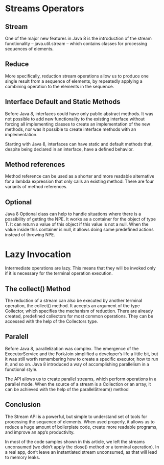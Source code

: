 # Streams Operators

## Stream
One of the major new features in Java 8 is the introduction of the stream functionality – java.util.stream – which contains classes for processing sequences of elements.

## Reduce
More specifically, reduction stream operations allow us to produce one single result from a sequence of elements, 
by repeatedly applying a combining operation to the elements in the sequence.

## Interface Default and Static Methods
Before Java 8, interfaces could have only public abstract methods. It was not possible to add new functionality to the 
existing interface without forcing all implementing classes to create an implementation of the new methods, nor was it possible 
to create interface methods with an implementation.

Starting with Java 8, interfaces can have static and default methods that, despite being declared in an interface, have a defined behavior.

## Method references
Method reference can be used as a shorter and more readable alternative for a lambda expression that only calls an existing method. 
There are four variants of method references.

## Optional <T>
Java 8 Optional<T> class can help to handle situations where there is a possibility of getting the NPE. It works as a container for the object of type T. 
It can return a value of this object if this value is not a null. When the value inside this container is null, it allows 
doing some predefined actions instead of throwing NPE.

# Lazy Invocation
Intermediate operations are lazy. This means that they will be invoked only if it is necessary for the terminal operation execution.

##  The collect() Method
The reduction of a stream can also be executed by another terminal operation, the collect() method. It accepts an argument 
of the type Collector, which specifies the mechanism of reduction. There are already created, predefined collectors for most common operations. They can be accessed with the help of the Collectors type.

## Paralell
Before Java 8, parallelization was complex. The emergence of the ExecutorService and the ForkJoin simplified a developer’s 
life a little bit, but it was still worth remembering how to create a specific executor, how to run it, and so on. Java 8 
introduced a way of accomplishing parallelism in a functional style.

The API allows us to create parallel streams, which perform operations in a parallel mode. When the source of a stream is 
a Collection or an array, it can be achieved with the help of the parallelStream() method

## Conclusion
The Stream API is a powerful, but simple to understand set of tools for processing the sequence of elements. When used properly, 
it allows us to reduce a huge amount of boilerplate code, create more readable programs, and improve an app’s productivity.

In most of the code samples shown in this article, we left the streams unconsumed (we didn’t apply the close() method or a 
terminal operation). In a real app, don’t leave an instantiated stream unconsumed, as that will lead to memory leaks.